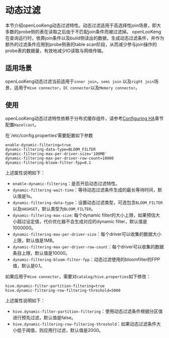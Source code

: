 # 动态过滤

本节介绍openLooKeng动态过滤特性。动态过滤适用于高选择性join场景，即大多数的probe侧的表在读取之后由于不匹配join条件而被过滤掉。
openLooKeng在查询运行时，依靠join条件以及build侧读出的数据，生成动态过滤条件，并作为额外的过滤条件应用到probe侧表的table scan阶段，从而减少参与join操作的probe表的数据量，有效地减少IO读取与网络传输。

## 适用场景
openLooKeng动态过滤当前适用于`inner join`，`semi join` 以及`right join`场景，适用于`Hive connector`，`DC connector`以及`Memory connector`。

## 使用
openLooKeng动态过滤特性依赖于分布式缓存组件，请参考[Configuring HA](../installation/deployment-ha.html)章节配置`Hazelcast`。

在`/etc/config.properties‘需要配置如下参数

``` properties
enable-dynamic-filtering=true
dynamic-filtering-data-type=BLOOM_FILTER
dynamic-filtering-max-per-driver-size='100MB'
dynamic-filtering-max-per-driver-row-count=10000
dynamic-filtering-bloom-filter-fpp=0.1
```

上述属性说明如下：

- `enable-dynamic-filtering`：是否开启动态过滤特性。
- `dynamic-filtering-wait-time`：等待动态过滤条件生成的最长等待时间，默认值是1s。
- `dynamic-filtering-data-type`：设置动态过滤类型，可选包含`BLOOM_FILTER`以及`HASHSET`，默认类型为`BLOOM_FILTER`。
- `dynamic-filtering-max-size`: 每个dynamic filter的大小上限，如果预估大小超过设定值，代价优化器不会生成对应的dynamic filter，默认值是1000000。
- `dynamic-filtering-max-per-driver-size`：每个driver可以收集的数据大小上限，默认值是1MB。
- `dynamic-filtering-max-per-driver-row-count`：每个driver可以收集的数据条目上限，默认值是10000。
- `dynamic-filtering-bloom-filter-fpp`：动态过滤使用的bloomfilter的FPP值，默认是0.1。

如果应用于`Hive connector`，需要对`catalog/hive.properties`如下修改：
``` properties
hive.dynamic-filter-partition-filtering=true
hive.dynamic-filtering-row-filtering-threshold=5000
```
上述属性说明如下：
- `hive.dynamic-filter-partition-filtering`：使用动态过滤条件根据分区值进行预先过滤，默认值是false。
- `hive.dynamic-filtering-row-filtering-threshold`：如果动态过滤条件大小低于阈值，则应用行过滤，默认值是2000。

